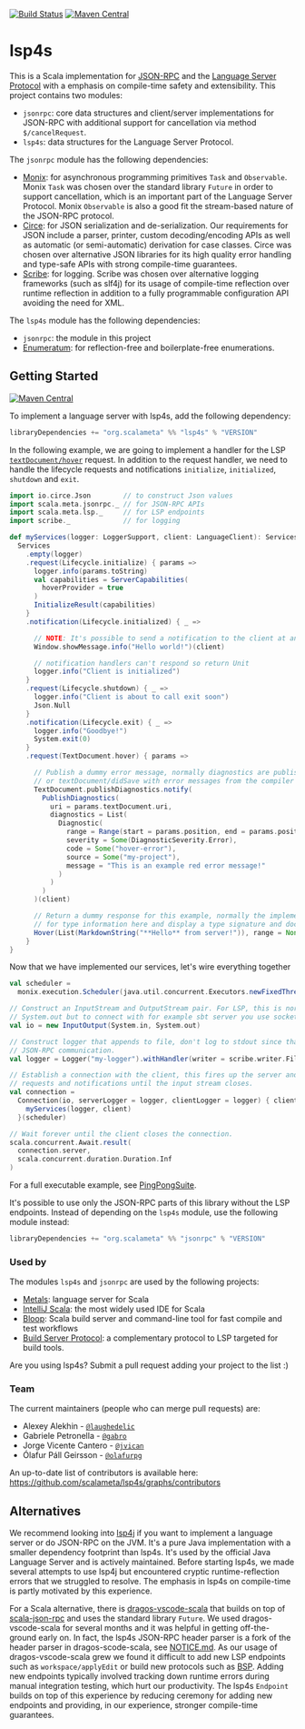 [![Build Status](https://travis-ci.org/scalameta/lsp4s.svg?branch=master)](https://travis-ci.org/scalameta/lsp4s)
[![Maven Central](https://maven-badges.herokuapp.com/maven-central/org.scalameta/lsp4s_2.12/badge.svg)](https://maven-badges.herokuapp.com/maven-central/org.scalameta/lsp4s_2.12)

# lsp4s

This is a Scala implementation for [JSON-RPC][] and the [Language Server
Protocol][lsp] with a emphasis on compile-time safety and extensibility. This
project contains two modules:

- `jsonrpc`: core data structures and client/server implementations for JSON-RPC
  with additional support for cancellation via method `$/cancelRequest`.
- `lsp4s`: data structures for the Language Server Protocol.

The `jsonrpc` module has the following dependencies:

- [Monix][]: for asynchronous programming primitives `Task` and `Observable`.
  Monix `Task` was chosen over the standard library `Future` in order to support
  cancellation, which is an important part of the Language Server Protocol.
  Monix `Observable` is also a good fit the stream-based nature of the JSON-RPC
  protocol.
- [Circe][]: for JSON serialization and de-serialization. Our requirements for
  JSON include a parser, printer, custom decoding/encoding APIs as well as
  automatic (or semi-automatic) derivation for case classes. Circe was chosen
  over alternative JSON libraries for its high quality error handling and
  type-safe APIs with strong compile-time guarantees.
- [Scribe][]: for logging. Scribe was chosen over alternative logging frameworks
  (such as slf4j) for its usage of compile-time reflection over runtime
  reflection in addition to a fully programmable configuration API avoiding the
  need for XML.

The `lsp4s` module has the following dependencies:

- `jsonrpc`: the module in this project
- [Enumeratum]: for reflection-free and boilerplate-free enumerations.

[enumeratum]: https://github.com/lloydmeta/enumeratum
[json-rpc]: http://www.jsonrpc.org
[lsp]: https://microsoft.github.io/language-server-protocol/
[monix]: https://monix.io/
[circe]: https://circe.github.io/circe/
[scribe]: https://github.com/outr/scribe

## Getting Started

[![Maven Central](https://maven-badges.herokuapp.com/maven-central/org.scalameta/lsp4s_2.12/badge.svg)](https://maven-badges.herokuapp.com/maven-central/org.scalameta/lsp4s_2.12)

To implement a language server with lsp4s, add the following dependency:

```scala
libraryDependencies += "org.scalameta" %% "lsp4s" % "VERSION"
```

In the following example, we are going to implement a handler for the LSP
[`textDocument/hover`][] request. In addition to the request handler, we need to
handle the lifecycle requests and notifications `initialize`, `initialized`,
`shutdown` and `exit`.

```scala
import io.circe.Json        // to construct Json values
import scala.meta.jsonrpc._ // for JSON-RPC APIs
import scala.meta.lsp._     // for LSP endpoints
import scribe._             // for logging

def myServices(logger: LoggerSupport, client: LanguageClient): Services = {
  Services
    .empty(logger)
    .request(Lifecycle.initialize) { params =>
      logger.info(params.toString)
      val capabilities = ServerCapabilities(
        hoverProvider = true
      )
      InitializeResult(capabilities)
    }
    .notification(Lifecycle.initialized) { _ =>

      // NOTE: It's possible to send a notification to the client at any point
      Window.showMessage.info("Hello world!")(client)

      // notification handlers can't respond so return Unit
      logger.info("Client is initialized")
    }
    .request(Lifecycle.shutdown) { _ =>
      logger.info("Client is about to call exit soon")
      Json.Null
    }
    .notification(Lifecycle.exit) { _ =>
      logger.info("Goodbye!")
      System.exit(0)
    }
    .request(TextDocument.hover) { params =>

      // Publish a dummy error message, normally diagnostics are published  after textDocument/didChange
      // or textDocument/didSave with error messages from the compiler or build tool.
      TextDocument.publishDiagnostics.notify(
        PublishDiagnostics(
          uri = params.textDocument.uri,
          diagnostics = List(
            Diagnostic(
              range = Range(start = params.position, end = params.position),
              severity = Some(DiagnosticSeverity.Error),
              code = Some("hover-error"),
              source = Some("my-project"),
              message = "This is an example red error message!"
            )
          )
        )
      )(client)

      // Return a dummy response for this example, normally the implementation will call the compiler
      // for type information here and display a type signature and docstrings.
      Hover(List(MarkdownString("**Hello** from server!")), range = None)
    }
}
```

Now that we have implemented our services, let's wire everything together

```scala
val scheduler =
  monix.execution.Scheduler(java.util.concurrent.Executors.newFixedThreadPool(4))

// Construct an InputStream and OutputStream pair. For LSP, this is normally System.in and
// System.out but to connect with for example sbt server you use sockets: https://github.com/sbt/ipcsocket
val io = new InputOutput(System.in, System.out)

// Construct logger that appends to file, don't log to stdout since that is reserved for
// JSON-RPC communication.
val logger = Logger("my-logger").withHandler(writer = scribe.writer.FileWriter.simple())

// Establish a connection with the client, this fires up the server and starts listening for
// requests and notifications until the input stream closes.
val connection =
  Connection(io, serverLogger = logger, clientLogger = logger) { client =>
    myServices(logger, client)
  }(scheduler)

// Wait forever until the client closes the connection.
scala.concurrent.Await.result(
  connection.server,
  scala.concurrent.duration.Duration.Inf
)
```

For a full executable example, see
[PingPongSuite](lsp4s/jsonrpc/src/test/scala/tests/PingPongSuite.scala).

It's possible to use only the JSON-RPC parts of this library without the LSP
endpoints. Instead of depending on the `lsp4s` module, use the following module
instead:

```scala
libraryDependencies += "org.scalameta" %% "jsonrpc" % "VERSION"
```

[`textdocument/hover`]:
  https://microsoft.github.io/language-server-protocol/specification#textDocument_hover

### Used by

The modules `lsp4s` and `jsonrpc` are used by the following projects:

- [Metals][]: language server for Scala
- [IntelliJ Scala][]: the most widely used IDE for Scala
- [Bloop][]: Scala build server and command-line tool for fast compile and test
  workflows
- [Build Server Protocol][bsp]: a complementary protocol to LSP targeted for
  build tools.

Are you using lsp4s? Submit a pull request adding your project to the list :)

[bsp]: https://github.com/scalacenter/bsp/blob/master/docs/bsp.md
[bloop]: https://scalacenter.github.io/bloop/
[intellij scala]: https://github.com/JetBrains/intellij-scala
[metals]: https://scalameta.org/metals/

### Team

The current maintainers (people who can merge pull requests) are:

- Alexey Alekhin - [`@laughedelic`](https://github.com/laughedelic)
- Gabriele Petronella - [`@gabro`](https://github.com/gabro)
- Jorge Vicente Cantero - [`@jvican`](https://github.com/jvican)
- Ólafur Páll Geirsson - [`@olafurpg`](https://github.com/olafurpg)

An up-to-date list of contributors is available here:
https://github.com/scalameta/lsp4s/graphs/contributors

## Alternatives

We recommend looking into [lsp4j][] if you want to implement a language server
or do JSON-RPC on the JVM. It's a pure Java implementation with a smaller
dependency footprint than lsp4s. It's used by the official Java Language Server
and is actively maintained. Before starting lsp4s, we made several attempts to
use lsp4j but encountered cryptic runtime-reflection errors that we struggled to
resolve. The emphasis in lsp4s on compile-time is partly motivated by this
experience.

For a Scala alternative, there is [dragos-vscode-scala][] that builds on top of
[scala-json-rpc][] and uses the standard library `Future`. We used
dragos-vscode-scala for several months and it was helpful in getting
off-the-ground early on. In fact, the lsp4s JSON-RPC header parser is a fork of
the header parser in dragos-scode-scala, see [NOTICE.md](NOTICE.md). As our
usage of dragos-vscode-scala grew we found it difficult to add new LSP endpoints
such as `workspace/applyEdit` or build new protocols such as [BSP][]. Adding new
endpoints typically involved tracking down runtime errors during manual
integration testing, which hurt our productivity. The lsp4s `Endpoint` builds on
top of this experience by reducing ceremony for adding new endpoints and
providing, in our experience, stronger compile-time guarantees.

[scala-json-rpc]: https://github.com/dhpiggott/scala-json-rpc
[dragos-vscode-scala]: https://github.com/dragos/dragos-vscode-scala
[lsp4j]: https://github.com/eclipse/lsp4j
[bsp]: https://github.com/scalacenter/bsp/blob/master/docs/bsp.md
